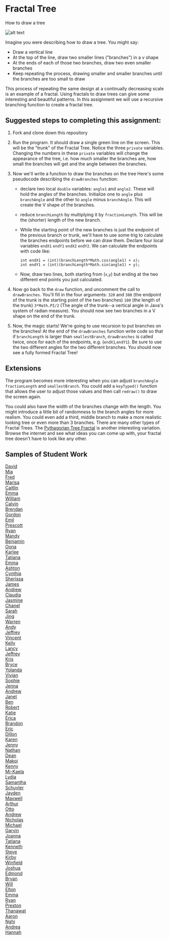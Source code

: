 Fractal Tree
============

How to draw a tree  

![alt text](tree.JPG)  

Imagine you were describing how to draw a tree. You might say: 

* Draw a vertical line  
* At the top of the line, draw two smaller lines ("branches") in a v shape  
* At the ends of each of those two branches, draw two even smaller branches  
* Keep repeating the process, drawing smaller and smaller branches until the branches are too small to draw  

This process of repeating the same design at a continually decreasing scale is an example of a fractal. Using fractals to draw trees can give some interesting and beautiful patterns. In this assignment we will use a recursive branching function to create a fractal tree.

Suggested steps to completing this assignment:
----------------------------------------------
1. Fork and clone down this repository   

2. Run the program. It should draw a single green line on the screen. This will be the "trunk" of the Fractal Tree. Notice the three `private` variables. Changing the numbers in these `private` variables will change the appearance of the tree, i.e. how much smaller the branches are, how small the branches will get and the angle between the branches.
3. Now we'll write a function to draw the branches on the tree Here's some pseudocode describing the `drawBranches` function:  

	* declare two local `double` variables: `angle1` and `angle2`. These will hold the angles of the branches. Initialize one to `angle` plus `branchAngle` and the other to `angle` minus `branchAngle`. This will create the V shape of the branches.  
	* reduce `branchLength` by multiplying it by `fractionLength`. This will be the (shorter) length of the new branch.  
	* While the starting point of the new branches is just the endpoint of the previous branch or trunk, we'll have to use some trig to calculate the branches endpoints before we can draw them. Declare four local variables `endX1` `endY1` `endX2` `endY2`. We can calculate the endpoints with code like:

		`int endX1 = (int)(branchLength*Math.cos(angle1) + x);`  
		`int endY1 = (int)(branchLength*Math.sin(angle1) + y);`  
	* Now, draw two lines, both starting from (`x`,`y`) but ending at the two different end points you just calculated.  

4. Now go back to the `draw` function, and uncomment the call to `drawBranches`. You'll fill in the four arguments: `320` and `380` (the endpoint of the trunk is the starting point of the two branches) `100` (the length of the trunk) `3*Math.PI/2` (The angle of the trunk--a vertical angle in Java's system of radian measure). You should now see two branches in a V shape on the end of the trunk.
5. Now, the magic starts! We're going to use recursion to put branches on the branches! At the end of the `drawBranches` function write code so that if `branchLength` is larger than `smallestBranch`, `drawBranches` is called twice, once for each of the endpoints, e.g. (`endX1`,`endY1`). Be sure to use the two different angles for the two different branches. You should now see a fully formed Fractal Tree!



Extensions
----------------------
The program becomes more interesting when you can adjust `branchAngle` `fractionLength` and `smallestBranch`. You could add a `keyTyped()` function that allows the user to adjust those values and then call `redraw()` to draw the screen again.  

You could also have the width of the branches change with the length. You might introduce a little bit of randomness to the branch angles for more realism. You could even add a third, middle branch to make a more realistic looking tree or even more than 3 branches. There are many other types of Fractal Trees. The [Pythagorian Tree Fractal](https://www.google.com/search?q=pythagorean+tree+fractal&rlz=1C1GCEA_enUS746US746&tbm=isch&source=iu&ictx=1&fir=Cqa2cD0PwAdA3M%253A%252CcNzIL1jzRw-mDM%252C_&usg=__2-tcTkRaG0cJBK8XNHRxRO3GrGo%3D&sa=X&ved=0ahUKEwi4x8vg5cbZAhUIiFQKHazdAFoQ9QEIRTAF#imgrc=_) is another interesting variation. Browse the internet and see what ideas you can come up with, your fractal tree doesn't have to look like any other.

Samples of Student Work
-----------------------
[David](https://dactualchung.github.io/FractalTree/)   
[Mia](https://chenmia.github.io/FractalTree/)   
[Fred](https://fredxhua.github.io/FractalTree/)   
[Marisa](https://saeriam.github.io/FractalTree/)   
[Caitlin](https://caitlinchann.github.io/FractalTree/)   
[Emma](https://emmab3.github.io/FractalTree/)   
[William](https://willsamc16.github.io/FractalTree/)   
[Calvin](https://callmecalvin808.github.io/FractalTree/)   
[Brendan](https://brchao.github.io/FractalTree/)   
[Gordon](https://milkteadailo.github.io/FractalTree/)   
[Emil](https://emil000.github.io/FractalTree/)   
[Prescott](https://prescott00000.github.io/FractalTree/)   
[Ryan](https://someguy13.github.io/FractalTree/)   
[Mandy](https://mandy-wu.github.io/FractalTree/)   
[Benjamin](https://begilbert.github.io/FractalTree/)   
[Oona](https://oonarisseadams.github.io/FractalTree/)   
[Karlee](https://changkarlee.github.io/FractalTree/)   
[Tatiana](https://tgrishanina.github.io/FractalTree/)   
[Emma](https://emblenkinsop.github.io/FractalTree/)   
[Ashton](https://riseofthesaber.github.io/FractalTree/)   
[Cynthia](https://cylee1.github.io/FractalTree/)   
[Sherissa](https://sherissago.github.io/FractalTree/)   
[James](https://james168ma.github.io/FractalTree/)   
[Andrew](https://drewren25.github.io/FractalTree/)   
[Claudia](https://zixuanshao.github.io/FractalTree/)   
[Jasmine](https://jizeng2.github.io/FractalTree/)   
[Chanel](https://chan3l.github.io/FractalTree/)   
[Sarah](https://sarah2468.github.io/FractalTree/)   
[Jing](https://jili53.github.io/FractalTree/)   
[Warren](https://werren.github.io/FractalTree/)   
[Andy](https://8-man.github.io/FractalTree/)   
[Jeffrey](https://jechen27.github.io/FractalTree/)   
[Vincent](https://ss963213.github.io/FractalTree/)   
[Kelly](https://kellykelp.github.io/FractalTree/)   
[Lancy](https://lancytan.github.io/FractalTree/)   
[Jeffrey](https://jeffreythesloth.github.io/FractalTree/)   
[Kris](https://potato-krisu.github.io/FractalTree/)   
[Bryce](https://brycekeetonazaz.github.io/FractalTree/)   
[Yolanda](https://yofeng.github.io/FractalTree/)   
[Vivian](https://viviaann.github.io/FractalTree/)   
[Sophie](https://sohuang.github.io/FractalTree/)   
[Jenna](https://jennaralll.github.io/FractalTree/)   
[Andrew](https://ansue1234.github.io/FractalTree/)   
[Janet](https://birded.github.io/FractalTree/)   
[Ben](https://benjaminlanir.github.io/FractalTree/)   
[Robert](https://rshi159.github.io/FractalTree/)   
[Katie](https://kachow4.github.io/FractalTree/)   
[Erica](https://ericamalia.github.io/FractalTree/)   
[Brandon](https://brandontom96.github.io/FractalTree/)   
[Eric](https://jellybeanmill.github.io/OriginalFractal/)   
[Dillon](https://dillonlee27.github.io/FractalTree/)   
[Karen](https://sonokjw.github.io/FractalTree/)   
[Jenny](https://jeyu21.github.io/FractalTree/)   
[Nathan](https://nathansng.github.io/FractalTree/)   
[Dean](https://deanhuynh.github.io/FractalTree/)   
[Makoi](https://magacula1.github.io/FractalTree/)   
[Kenny](https://kennyyu168.github.io/FractalTree/)   
[Mi-Kaela](https://mikamarciales.github.io/FractalTree/)   
[Lydia](https://aqua28.github.io/FractalTree/)   
[Samantha](https://sammirustia.github.io/FractalTree/)   
[Schuyler](https://skschur1.github.io/FractalTree/)   
[Jayden](https://jaydenlee1229.github.io/FractalTree/)   
[Maxwell](https://12maxwellho.github.io/FractalTree/)   
[Arthur](https://arzhang.github.io/FractalTree/)   
[Otto](https://otschmidt.github.io/FractalTree/)   
[Andrew](https://andrewmai123.github.io/FractalTree/)   
[Nicholas](https://woonicholas.github.io/FractalTree/)   
[Michael](https://mipsim.github.io/FractalTree/)   
[Garvin](https://garvingit.github.io/FractalTree/)   
[Joanna](https://j0annalu.github.io/FractalTree/)   
[Tatiana](https://sonotatiana.github.io/FractalTree/)   
[Kenneth](https://kenpaso.github.io/FractalTree/)   
[Steve](https://sjkchang.github.io/FractalTree/)   
[Kirby](https://krbyktl.github.io/FractalTree/)   
[Winfield](https://winfield101.github.io/FractalTree/)   
[Joshua](https://joshualchan.github.io/FractalTree/)   
[Edmond](http://firework999363.github.io/FractalTree/)  
[Bryan](https://bzin22.github.io/FractalTree/)   
[Will](https://williammai.github.io/FractalTree/)   
[Elton](https://elel123.github.io/FractalTree/)   
[Emma](https://emmackenzie.github.io/FractalTree/)   
[Ryan](https://avath.github.io/FractalTree/)   
[Preston](https://prestonttt.github.io/FractalTree/)   
[Thanawat](https://thiskappaisgrey.github.io/FractalTree/index.html)   
[Aaron](https://aahuangithub.github.io/FractalTree/)   
[Nghi](https://nagirokudo.github.io/FractalTree/)   
[Andrea](https://chenandrea29.github.io/FractalTree/)   
[Hannah](https://hadecastro.github.io/FractalTree/)   

